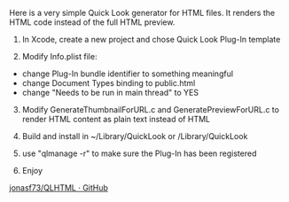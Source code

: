 Here is a very simple Quick Look generator for HTML files. It renders the HTML
code instead of the full HTML preview.

1) In Xcode, create a new project and chose Quick Look Plug-In template

2) Modify Info.plist file:

- change Plug-In bundle identifier to something meaningful
- change Document Types binding to public.html
- change "Needs to be run in main thread" to YES

3) Modify GenerateThumbnailForURL.c and GeneratePreviewForURL.c to render HTML
   content as plain text instead of HTML

4) Build and install in ~/Library/QuickLook or /Library/QuickLook

5) use "qlmanage -r" to make sure the Plug-In has been registered

6) Enjoy

<a href="https://github.com/jonasf73/QLHTML" title="jonasf73/QLHTML · GitHub" rel="nofollow" class="under_line">jonasf73/QLHTML · GitHub</a>
